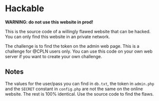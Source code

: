# Hackable

**WARNING: do not use this website in prod!**

This is the source code of a willingly flawed website that can be hacked. You can only find this website in an private network.

The challenge is to find the token on the admin web page. This is a challenge for @CPLN users only. You can use this code on your own web server if you want to create your own challenge.

## Notes
The values for the user/pass you can find in `db.txt`, the token in `admin.php` and the `SECRET` constant in `config.php` are not the same on the online website. The rest is 100% identical. Use the source code to find the flaws.
